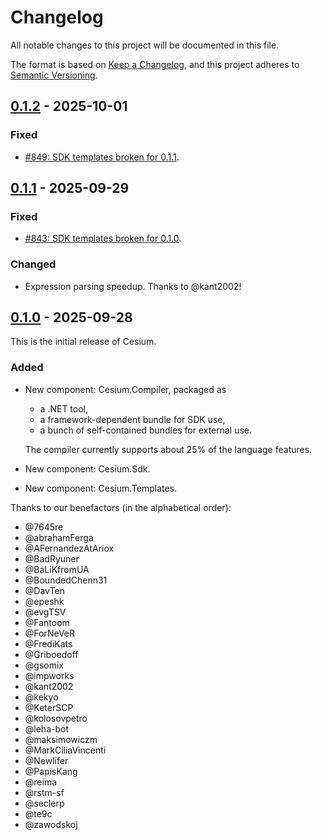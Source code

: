 <!--
SPDX-FileCopyrightText: 2024-2025 Friedrich von Never <friedrich@fornever.me>

SPDX-License-Identifier: MIT
-->

Changelog
=========
All notable changes to this project will be documented in this file.

The format is based on [Keep a Changelog](https://keepachangelog.com/en/1.0.0/), and this project adheres to [Semantic Versioning](https://semver.org/spec/v2.0.0.html).

## [0.1.2] - 2025-10-01
### Fixed
- [#849: SDK templates broken for 0.1.1](https://github.com/ForNeVeR/Cesium/issues/849).

## [0.1.1] - 2025-09-29
### Fixed
- [#843: SDK templates broken for 0.1.0](https://github.com/ForNeVeR/Cesium/issues/843).

### Changed
- Expression parsing speedup. Thanks to @kant2002!

## [0.1.0] - 2025-09-28
This is the initial release of Cesium.

### Added
- New component: Cesium.Compiler, packaged as
  - a .NET tool,
  - a framework-dependent bundle for SDK use,
  - a bunch of self-contained bundles for external use.

  The compiler currently supports about 25% of the language features.
- New component: Cesium.Sdk.
- New component: Cesium.Templates.

Thanks to our benefactors (in the alphabetical order):
- @7645re
- @abrahamFerga
- @AFernandezAtAriox
- @BadRyuner
- @BaLiKfromUA
- @BoundedChenn31
- @DavTen
- @epeshk
- @evgTSV
- @Fantoom
- @ForNeVeR
- @FrediKats
- @Griboedoff
- @gsomix
- @impworks
- @kant2002
- @kekyo
- @KeterSCP
- @kolosovpetro
- @leha-bot
- @maksimowiczm
- @MarkCiliaVincenti
- @Newlifer
- @PapisKang
- @reima
- @rstm-sf
- @seclerp
- @te9c
- @zawodskoj

[0.1.0]: https://github.com/ForNeVeR/Cesium/releases/tag/v0.1.0
[0.1.1]: https://github.com/ForNeVeR/Cesium/compare/v0.1.0...v0.1.1
[0.1.2]: https://github.com/ForNeVeR/Cesium/compare/v0.1.1...v0.1.2
[Unreleased]: https://github.com/ForNeVeR/Cesium/compare/v0.1.2...HEAD
